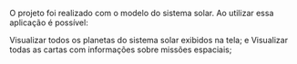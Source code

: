 O projeto foi realizado com o modelo do sistema solar.
Ao utilizar essa aplicação é possível:

Visualizar todos os planetas do sistema solar exibidos na tela; e
Visualizar todas as cartas com informações sobre missões espaciais;

